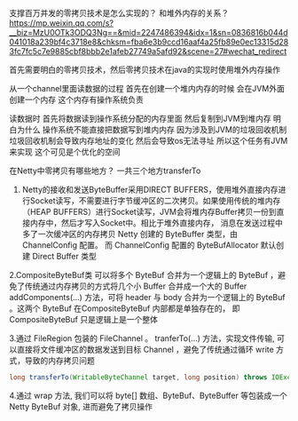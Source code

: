 支撑百万并发的零拷贝技术是怎么实现的？
和堆外内存的关系？
https://mp.weixin.qq.com/s?__biz=MzU0OTk3ODQ3Ng==&mid=2247486394&idx=1&sn=0836816b044d041018a239bf4c3718e8&chksm=fba6e3b9ccd16aaf4a25fb89e0ec13315d283fc7fc5c7e9885cbf8bbb2e1afeb27749a5afd92&scene=27#wechat_redirect


首先需要明白的零拷贝技术，然后零拷贝技术在java的实现时使用堆外内存操作

从一个channel里面读数据的过程 首先在创建一个堆内内存的时候 会在JVM外面创建一个内存 这个内存有操作系统负责 

读数据时 首先将数据读到操作系统分配的内存里面 然后复制到JVM到堆内存  明白为什么 操作系统不能直接把数据写到堆内内存
因为涉及到JVM的垃圾回收机制 垃圾回收机制会导致内存地址的变化 然后会导致os无法寻址  所以这个任务有JVM来实现 这个可见是个优化的空间



在Netty中零拷贝有哪些地方？
一共三个地方transferTo
1. Netty的接收和发送ByteBuffer采用DIRECT BUFFERS，使用堆外直接内存进行Socket读写，不需要进行字节缓冲区的二次拷贝。如果使用传统的堆内存（HEAP BUFFERS）进行Socket读写，JVM会将堆内存Buffer拷贝一份到直接内存中，然后才写入Socket中。相比于堆外直接内存，
消息在发送过程中多了一次缓冲区的内存拷贝
Netty 创建的 ByteBuffer 类型，由 ChannelConfig 配置。
而 ChannelConfig 配置的 ByteBufAllocator 默认创建 Direct Buffer 类型

2.CompositeByteBuf类
可以将多个 ByteBuf 合并为一个逻辑上的 ByteBuf ，避免了传统通过内存拷贝的方式将几个小 Buffer 合并成一个大的 Buffer 
addComponents(...) 方法，可将 header 与 body 合并为一个逻辑上的 ByteBuf 。这两个 ByteBuf 在CompositeByteBuf 内部都是单独存在的，
即 CompositeByteBuf 只是逻辑上是一个整体

3.通过 FileRegion 包装的 FileChannel 。
 tranferTo(...) 方法，实现文件传输, 可以直接将文件缓冲区的数据发送到目标 Channel ，避免了传统通过循环 write 方式，导致的内存拷贝问题
 
 ```java
 long transferTo(WritableByteChannel target, long position) throws IOException;
```

4.通过 wrap 方法, 我们可以将 byte[] 数组、ByteBuf、ByteBuffer 等包装成一个 Netty ByteBuf 对象, 进而避免了拷贝操作

